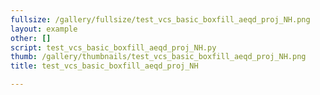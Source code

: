```yaml
---
fullsize: /gallery/fullsize/test_vcs_basic_boxfill_aeqd_proj_NH.png
layout: example
other: []
script: test_vcs_basic_boxfill_aeqd_proj_NH.py
thumb: /gallery/thumbnails/test_vcs_basic_boxfill_aeqd_proj_NH.png
title: test_vcs_basic_boxfill_aeqd_proj_NH

---
```

